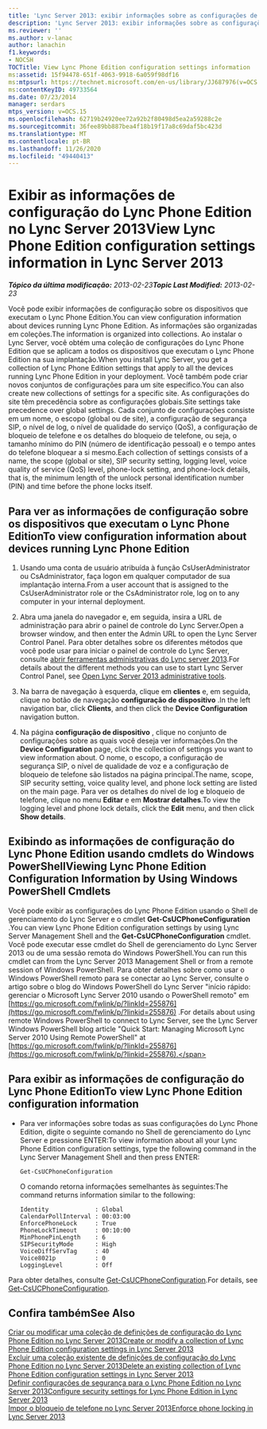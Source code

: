 ```yaml
---
title: 'Lync Server 2013: exibir informações sobre as configurações de configuração do Lync Phone Edition'
description: 'Lync Server 2013: exibir informações sobre as configurações de configuração do Lync Phone Edition.'
ms.reviewer: ''
ms.author: v-lanac
author: lanachin
f1.keywords:
- NOCSH
TOCTitle: View Lync Phone Edition configuration settings information
ms:assetid: 15f94478-651f-4063-9918-6a059f98df16
ms:mtpsurl: https://technet.microsoft.com/en-us/library/JJ687976(v=OCS.15)
ms:contentKeyID: 49733564
ms.date: 07/23/2014
manager: serdars
mtps_version: v=OCS.15
ms.openlocfilehash: 62719b24920ee72a92b2f80498d5ea2a59288c2e
ms.sourcegitcommit: 36fee89bb887bea4f18b19f17a8c69daf5bc423d
ms.translationtype: MT
ms.contentlocale: pt-BR
ms.lasthandoff: 11/26/2020
ms.locfileid: "49440413"
---
```

# <a name="view-lync-phone-edition-configuration-settings-information-in-lync-server-2013"></a><span data-ttu-id="8e764-103">Exibir as informações de configuração do Lync Phone Edition no Lync Server 2013</span><span class="sxs-lookup"><span data-stu-id="8e764-103">View Lync Phone Edition configuration settings information in Lync Server 2013</span></span>

<div data-xmlns="http://www.w3.org/1999/xhtml">

<div class="topic" data-xmlns="http://www.w3.org/1999/xhtml" data-msxsl="urn:schemas-microsoft-com:xslt" data-cs="https://msdn.microsoft.com/">

<div data-asp="https://msdn2.microsoft.com/asp">



</div>

<div id="mainSection">

<div id="mainBody"><span data-ttu-id="8e764-104">

<span> </span></span><span class="sxs-lookup"><span data-stu-id="8e764-104">

<span> </span></span></span>

<span data-ttu-id="8e764-105">_**Tópico da última modificação:** 2013-02-23_</span><span class="sxs-lookup"><span data-stu-id="8e764-105">_**Topic Last Modified:** 2013-02-23_</span></span>

<span data-ttu-id="8e764-106">Você pode exibir informações de configuração sobre os dispositivos que executam o Lync Phone Edition.</span><span class="sxs-lookup"><span data-stu-id="8e764-106">You can view configuration information about devices running Lync Phone Edition.</span></span> <span data-ttu-id="8e764-107">As informações são organizadas em coleções.</span><span class="sxs-lookup"><span data-stu-id="8e764-107">The information is organized into collections.</span></span> <span data-ttu-id="8e764-108">Ao instalar o Lync Server, você obtém uma coleção de configurações do Lync Phone Edition que se aplicam a todos os dispositivos que executam o Lync Phone Edition na sua implantação.</span><span class="sxs-lookup"><span data-stu-id="8e764-108">When you install Lync Server, you get a collection of Lync Phone Edition settings that apply to all the devices running Lync Phone Edition in your deployment.</span></span> <span data-ttu-id="8e764-109">Você também pode criar novos conjuntos de configurações para um site específico.</span><span class="sxs-lookup"><span data-stu-id="8e764-109">You can also create new collections of settings for a specific site.</span></span> <span data-ttu-id="8e764-110">As configurações do site têm precedência sobre as configurações globais.</span><span class="sxs-lookup"><span data-stu-id="8e764-110">Site settings take precedence over global settings.</span></span> <span data-ttu-id="8e764-111">Cada conjunto de configurações consiste em um nome, o escopo (global ou de site), a configuração de segurança SIP, o nível de log, o nível de qualidade do serviço (QoS), a configuração de bloqueio de telefone e os detalhes do bloqueio de telefone, ou seja, o tamanho mínimo do PIN (número de identificação pessoal) e o tempo antes do telefone bloquear a si mesmo.</span><span class="sxs-lookup"><span data-stu-id="8e764-111">Each collection of settings consists of a name, the scope (global or site), SIP security setting, logging level, voice quality of service (QoS) level, phone-lock setting, and phone-lock details, that is, the minimum length of the unlock personal identification number (PIN) and time before the phone locks itself.</span></span>

<div>

## <a name="to-view-configuration-information-about-devices-running-lync-phone-edition"></a><span data-ttu-id="8e764-112">Para ver as informações de configuração sobre os dispositivos que executam o Lync Phone Edition</span><span class="sxs-lookup"><span data-stu-id="8e764-112">To view configuration information about devices running Lync Phone Edition</span></span>

1.  <span data-ttu-id="8e764-113">Usando uma conta de usuário atribuída à função CsUserAdministrator ou CsAdministrator, faça logon em qualquer computador de sua implantação interna.</span><span class="sxs-lookup"><span data-stu-id="8e764-113">From a user account that is assigned to the CsUserAdministrator role or the CsAdministrator role, log on to any computer in your internal deployment.</span></span>

2.  <span data-ttu-id="8e764-114">Abra uma janela do navegador e, em seguida, insira a URL de administração para abrir o painel de controle do Lync Server.</span><span class="sxs-lookup"><span data-stu-id="8e764-114">Open a browser window, and then enter the Admin URL to open the Lync Server Control Panel.</span></span> <span data-ttu-id="8e764-115">Para obter detalhes sobre os diferentes métodos que você pode usar para iniciar o painel de controle do Lync Server, consulte [abrir ferramentas administrativas do Lync server 2013](lync-server-2013-open-lync-server-administrative-tools.md).</span><span class="sxs-lookup"><span data-stu-id="8e764-115">For details about the different methods you can use to start Lync Server Control Panel, see [Open Lync Server 2013 administrative tools](lync-server-2013-open-lync-server-administrative-tools.md).</span></span>

3.  <span data-ttu-id="8e764-116">Na barra de navegação à esquerda, clique em **clientes** e, em seguida, clique no botão de navegação **configuração de dispositivo** .</span><span class="sxs-lookup"><span data-stu-id="8e764-116">In the left navigation bar, click **Clients**, and then click the **Device Configuration** navigation button.</span></span>

4.  <span data-ttu-id="8e764-117">Na página **configuração de dispositivo** , clique no conjunto de configurações sobre as quais você deseja ver informações.</span><span class="sxs-lookup"><span data-stu-id="8e764-117">On the **Device Configuration** page, click the collection of settings you want to view information about.</span></span> <span data-ttu-id="8e764-118">O nome, o escopo, a configuração de segurança SIP, o nível de qualidade de voz e a configuração de bloqueio de telefone são listados na página principal.</span><span class="sxs-lookup"><span data-stu-id="8e764-118">The name, scope, SIP security setting, voice quality level, and phone lock setting are listed on the main page.</span></span> <span data-ttu-id="8e764-119">Para ver os detalhes do nível de log e bloqueio de telefone, clique no menu **Editar** e em **Mostrar detalhes**.</span><span class="sxs-lookup"><span data-stu-id="8e764-119">To view the logging level and phone lock details, click the **Edit** menu, and then click **Show details**.</span></span>

</div>

<div>

## <a name="viewing-lync-phone-edition-configuration-information-by-using-windows-powershell-cmdlets"></a><span data-ttu-id="8e764-120">Exibindo as informações de configuração do Lync Phone Edition usando cmdlets do Windows PowerShell</span><span class="sxs-lookup"><span data-stu-id="8e764-120">Viewing Lync Phone Edition Configuration Information by Using Windows PowerShell Cmdlets</span></span>

<span data-ttu-id="8e764-121">Você pode exibir as configurações do Lync Phone Edition usando o Shell de gerenciamento do Lync Server e o cmdlet **Get-CsUCPhoneConfiguration** .</span><span class="sxs-lookup"><span data-stu-id="8e764-121">You can view Lync Phone Edition configuration settings by using Lync Server Management Shell and the **Get-CsUCPhoneConfiguration** cmdlet.</span></span> <span data-ttu-id="8e764-122">Você pode executar esse cmdlet do Shell de gerenciamento do Lync Server 2013 ou de uma sessão remota do Windows PowerShell.</span><span class="sxs-lookup"><span data-stu-id="8e764-122">You can run this cmdlet can from the Lync Server 2013 Management Shell or from a remote session of Windows PowerShell.</span></span> <span data-ttu-id="8e764-123">Para obter detalhes sobre como usar o Windows PowerShell remoto para se conectar ao Lync Server, consulte o artigo sobre o blog do Windows PowerShell do Lync Server "início rápido: gerenciar o Microsoft Lync Server 2010 usando o PowerShell remoto" em [https://go.microsoft.com/fwlink/p/?linkId=255876](https://go.microsoft.com/fwlink/p/?linkid=255876) .</span><span class="sxs-lookup"><span data-stu-id="8e764-123">For details about using remote Windows PowerShell to connect to Lync Server, see the Lync Server Windows PowerShell blog article "Quick Start: Managing Microsoft Lync Server 2010 Using Remote PowerShell" at [https://go.microsoft.com/fwlink/p/?linkId=255876](https://go.microsoft.com/fwlink/p/?linkid=255876).</span></span>

<div>

## <a name="to-view-lync-phone-edition-configuration-information"></a><span data-ttu-id="8e764-124">Para exibir as informações de configuração do Lync Phone Edition</span><span class="sxs-lookup"><span data-stu-id="8e764-124">To view Lync Phone Edition configuration information</span></span>

  - <span data-ttu-id="8e764-125">Para ver informações sobre todas as suas configurações do Lync Phone Edition, digite o seguinte comando no Shell de gerenciamento do Lync Server e pressione ENTER:</span><span class="sxs-lookup"><span data-stu-id="8e764-125">To view information about all your Lync Phone Edition configuration settings, type the following command in the Lync Server Management Shell and then press ENTER:</span></span>
    
        Get-CsUCPhoneConfiguration
    
    <span data-ttu-id="8e764-126">O comando retorna informações semelhantes às seguintes:</span><span class="sxs-lookup"><span data-stu-id="8e764-126">The command returns information similar to the following:</span></span>
    
        Identity             : Global
        CalendarPollInterval : 00:03:00
        EnforcePhoneLock     : True
        PhoneLockTimeout     : 00:10:00
        MinPhonePinLength    : 6
        SIPSecurityMode      : High
        VoiceDiffServTag     : 40
        Voice8021p           : 0
        LoggingLevel         : Off

</div>

<span data-ttu-id="8e764-127">Para obter detalhes, consulte [Get-CsUCPhoneConfiguration](https://docs.microsoft.com/powershell/module/skype/Get-CsUCPhoneConfiguration).</span><span class="sxs-lookup"><span data-stu-id="8e764-127">For details, see [Get-CsUCPhoneConfiguration](https://docs.microsoft.com/powershell/module/skype/Get-CsUCPhoneConfiguration).</span></span>

</div>

<div>

## <a name="see-also"></a><span data-ttu-id="8e764-128">Confira também</span><span class="sxs-lookup"><span data-stu-id="8e764-128">See Also</span></span>


[<span data-ttu-id="8e764-129">Criar ou modificar uma coleção de definições de configuração do Lync Phone Edition no Lync Server 2013</span><span class="sxs-lookup"><span data-stu-id="8e764-129">Create or modify a collection of Lync Phone Edition configuration settings in Lync Server 2013</span></span>](lync-server-2013-create-or-modify-a-collection-of-lync-phone-edition-configuration-settings.md)  
[<span data-ttu-id="8e764-130">Excluir uma coleção existente de definições de configuração do Lync Phone Edition no Lync Server 2013</span><span class="sxs-lookup"><span data-stu-id="8e764-130">Delete an existing collection of Lync Phone Edition configuration settings in Lync Server 2013</span></span>](lync-server-2013-delete-an-existing-collection-of-lync-phone-edition-configuration-settings.md)  
[<span data-ttu-id="8e764-131">Definir configurações de segurança para o Lync Phone Edition no Lync Server 2013</span><span class="sxs-lookup"><span data-stu-id="8e764-131">Configure security settings for Lync Phone Edition in Lync Server 2013</span></span>](lync-server-2013-configure-security-settings-for-lync-phone-edition.md)  
[<span data-ttu-id="8e764-132">Impor o bloqueio de telefone no Lync Server 2013</span><span class="sxs-lookup"><span data-stu-id="8e764-132">Enforce phone locking in Lync Server 2013</span></span>](lync-server-2013-enforce-phone-locking.md)  
  

<span data-ttu-id="8e764-133"></div>

</div>

<span> </span>

</div>

</div>

</span><span class="sxs-lookup"><span data-stu-id="8e764-133"></div>

</div>

<span> </span>

</div>

</div>

</span></span></div>

